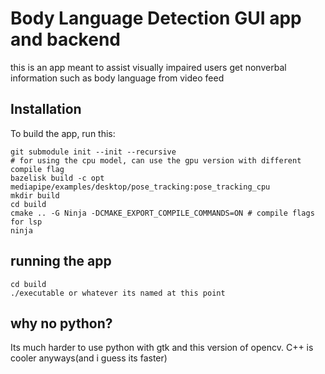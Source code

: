 # Body Language Detection GUI app and backend
this is an app meant to assist visually impaired users get nonverbal information such as body language from video feed
## Installation
To build the app, run this:

    git submodule init --init --recursive
    # for using the cpu model, can use the gpu version with different compile flag
    bazelisk build -c opt mediapipe/examples/desktop/pose_tracking:pose_tracking_cpu
    mkdir build
    cd build
    cmake .. -G Ninja -DCMAKE_EXPORT_COMPILE_COMMANDS=ON # compile flags for lsp
    ninja

## running the app
    cd build
    ./executable or whatever its named at this point

## why no python?
Its much harder to use python with gtk and this version of opencv. C++ is cooler anyways(and i guess its faster)
